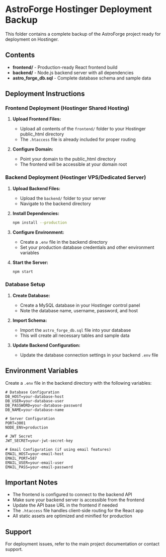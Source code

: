 # AstroForge Hostinger Deployment Backup

This folder contains a complete backup of the AstroForge project ready for deployment on Hostinger.

## Contents

- **frontend/** - Production-ready React frontend build
- **backend/** - Node.js backend server with all dependencies
- **astro_forge_db.sql** - Complete database schema and sample data

## Deployment Instructions

### Frontend Deployment (Hostinger Shared Hosting)

1. **Upload Frontend Files:**
   - Upload all contents of the `frontend/` folder to your Hostinger public_html directory
   - The `.htaccess` file is already included for proper routing

2. **Configure Domain:**
   - Point your domain to the public_html directory
   - The frontend will be accessible at your domain root

### Backend Deployment (Hostinger VPS/Dedicated Server)

1. **Upload Backend Files:**
   - Upload the `backend/` folder to your server
   - Navigate to the backend directory

2. **Install Dependencies:**
   ```bash
   npm install --production
   ```

3. **Configure Environment:**
   - Create a `.env` file in the backend directory
   - Set your production database credentials and other environment variables

4. **Start the Server:**
   ```bash
   npm start
   ```

### Database Setup

1. **Create Database:**
   - Create a MySQL database in your Hostinger control panel
   - Note the database name, username, password, and host

2. **Import Schema:**
   - Import the `astro_forge_db.sql` file into your database
   - This will create all necessary tables and sample data

3. **Update Backend Configuration:**
   - Update the database connection settings in your backend `.env` file

## Environment Variables

Create a `.env` file in the backend directory with the following variables:

```env
# Database Configuration
DB_HOST=your-database-host
DB_USER=your-database-user
DB_PASSWORD=your-database-password
DB_NAME=your-database-name

# Server Configuration
PORT=3001
NODE_ENV=production

# JWT Secret
JWT_SECRET=your-jwt-secret-key

# Email Configuration (if using email features)
EMAIL_HOST=your-email-host
EMAIL_PORT=587
EMAIL_USER=your-email-user
EMAIL_PASS=your-email-password
```

## Important Notes

- The frontend is configured to connect to the backend API
- Make sure your backend server is accessible from the frontend
- Update the API base URL in the frontend if needed
- The `.htaccess` file handles client-side routing for the React app
- All static assets are optimized and minified for production

## Support

For deployment issues, refer to the main project documentation or contact support. 